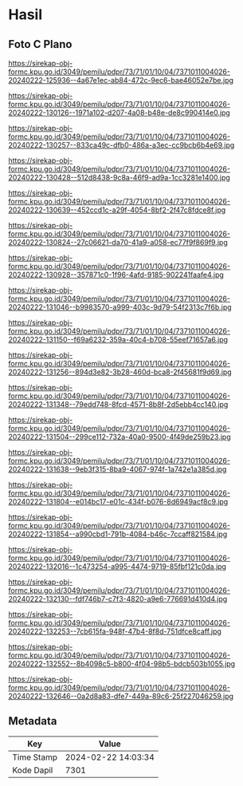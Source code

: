 # Hasil

## Foto C Plano

https://sirekap-obj-formc.kpu.go.id/3049/pemilu/pdpr/73/71/01/10/04/7371011004026-20240222-125936--4a67e1ec-ab84-472c-9ec6-bae46052e7be.jpg

https://sirekap-obj-formc.kpu.go.id/3049/pemilu/pdpr/73/71/01/10/04/7371011004026-20240222-130126--1971a102-d207-4a08-b48e-de8c990414e0.jpg

https://sirekap-obj-formc.kpu.go.id/3049/pemilu/pdpr/73/71/01/10/04/7371011004026-20240222-130257--833ca49c-dfb0-486a-a3ec-cc9bcb6b4e69.jpg

https://sirekap-obj-formc.kpu.go.id/3049/pemilu/pdpr/73/71/01/10/04/7371011004026-20240222-130428--512d8438-9c8a-46f9-ad9a-1cc3281e1400.jpg

https://sirekap-obj-formc.kpu.go.id/3049/pemilu/pdpr/73/71/01/10/04/7371011004026-20240222-130639--452ccd1c-a29f-4054-8bf2-2f47c8fdce8f.jpg

https://sirekap-obj-formc.kpu.go.id/3049/pemilu/pdpr/73/71/01/10/04/7371011004026-20240222-130824--27c06621-da70-41a9-a058-ec77f9f869f9.jpg

https://sirekap-obj-formc.kpu.go.id/3049/pemilu/pdpr/73/71/01/10/04/7371011004026-20240222-130928--357871c0-1f96-4afd-9185-902241faafe4.jpg

https://sirekap-obj-formc.kpu.go.id/3049/pemilu/pdpr/73/71/01/10/04/7371011004026-20240222-131046--b9983570-a999-403c-9d79-54f2313c7f6b.jpg

https://sirekap-obj-formc.kpu.go.id/3049/pemilu/pdpr/73/71/01/10/04/7371011004026-20240222-131150--f69a6232-359a-40c4-b708-55eef71657a6.jpg

https://sirekap-obj-formc.kpu.go.id/3049/pemilu/pdpr/73/71/01/10/04/7371011004026-20240222-131256--894d3e82-3b28-460d-bca8-2f45681f9d69.jpg

https://sirekap-obj-formc.kpu.go.id/3049/pemilu/pdpr/73/71/01/10/04/7371011004026-20240222-131348--79edd748-8fcd-4571-8b8f-2d5ebb4cc140.jpg

https://sirekap-obj-formc.kpu.go.id/3049/pemilu/pdpr/73/71/01/10/04/7371011004026-20240222-131504--299ce112-732a-40a0-9500-4f49de259b23.jpg

https://sirekap-obj-formc.kpu.go.id/3049/pemilu/pdpr/73/71/01/10/04/7371011004026-20240222-131638--9eb3f315-8ba9-4067-974f-1a742e1a385d.jpg

https://sirekap-obj-formc.kpu.go.id/3049/pemilu/pdpr/73/71/01/10/04/7371011004026-20240222-131804--e014bc17-e01c-434f-b076-8d6949acf8c9.jpg

https://sirekap-obj-formc.kpu.go.id/3049/pemilu/pdpr/73/71/01/10/04/7371011004026-20240222-131854--a990cbd1-791b-4084-b46c-7ccaff821584.jpg

https://sirekap-obj-formc.kpu.go.id/3049/pemilu/pdpr/73/71/01/10/04/7371011004026-20240222-132016--1c473254-a995-4474-9719-85fbf121c0da.jpg

https://sirekap-obj-formc.kpu.go.id/3049/pemilu/pdpr/73/71/01/10/04/7371011004026-20240222-132130--fdf746b7-c7f3-4820-a9e6-776691d410d4.jpg

https://sirekap-obj-formc.kpu.go.id/3049/pemilu/pdpr/73/71/01/10/04/7371011004026-20240222-132253--7cb615fa-948f-47b4-8f8d-751dfce8caff.jpg

https://sirekap-obj-formc.kpu.go.id/3049/pemilu/pdpr/73/71/01/10/04/7371011004026-20240222-132552--8b4098c5-b800-4f04-98b5-bdcb503b1055.jpg

https://sirekap-obj-formc.kpu.go.id/3049/pemilu/pdpr/73/71/01/10/04/7371011004026-20240222-132646--0a2d8a83-dfe7-449a-89c6-25f227046259.jpg


## Metadata

| Key        | Value               |
| ---------- | ------------------- |
| Time Stamp | 2024-02-22 14:03:34 |
| Kode Dapil | 7301                |



